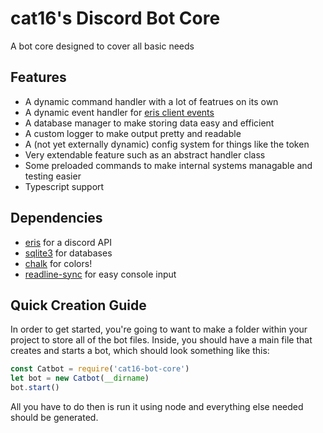 # cat16's Discord Bot Core
A bot core designed to cover all basic needs
## Features
 - A dynamic command handler with a lot of featrues on its own
 - A dynamic event handler for [eris client events](https://abal.moe/Eris/docs/Client)
 - A database manager to make storing data easy and efficient
 - A custom logger to make output pretty and readable
 - A (not yet externally dynamic) config system for things like the token
 - Very extendable feature such as an abstract handler class
 - Some preloaded commands to make internal systems managable and testing easier
 - Typescript support
## Dependencies
 - [eris](https://github.com/abalabahaha/eris) for a discord API
 - [sqlite3](https://github.com/mapbox/node-sqlite3) for databases
 - [chalk](https://github.com/chalk/chalk) for colors!
 - [readline-sync](https://github.com/anseki/readline-sync) for easy console input
## Quick Creation Guide
In order to get started, you're going to want to make a folder within your project to store all of the bot files.
Inside, you should have a main file that creates and starts a bot, which should look something like this:
```js
const Catbot = require('cat16-bot-core')
let bot = new Catbot(__dirname)
bot.start()
```
All you have to do then is run it using node and everything else needed should be generated.
